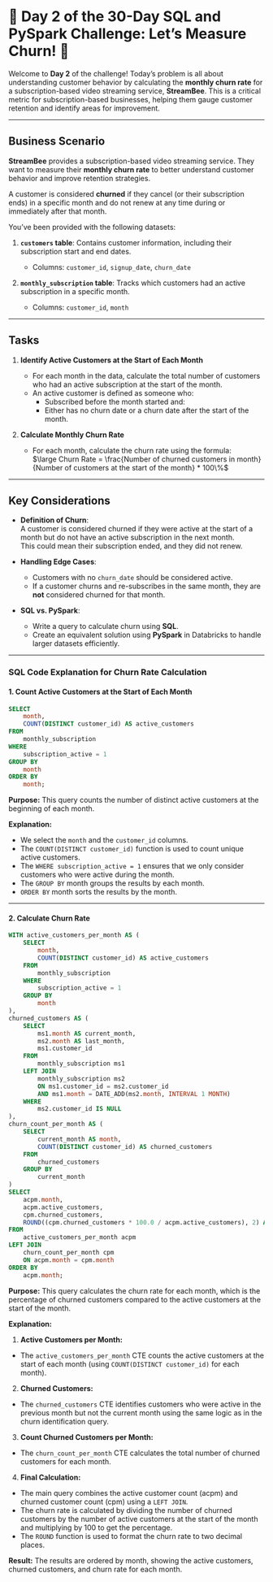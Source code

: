# 🚀 Day 2 of the 30-Day SQL and PySpark Challenge: Let’s Measure Churn! 🎯

Welcome to **Day 2** of the challenge! Today’s problem is all about understanding customer behavior by calculating the **monthly churn rate** for a subscription-based video streaming service, **StreamBee**. This is a critical metric for subscription-based businesses, helping them gauge customer retention and identify areas for improvement.

---

## **Business Scenario**

**StreamBee** provides a subscription-based video streaming service. They want to measure their **monthly churn rate** to better understand customer behavior and improve retention strategies.  

A customer is considered **churned** if they cancel (or their subscription ends) in a specific month and do not renew at any time during or immediately after that month.

You’ve been provided with the following datasets:

1. **`customers` table**: Contains customer information, including their subscription start and end dates.  
   - Columns: `customer_id`, `signup_date`, `churn_date`

2. **`monthly_subscription` table**: Tracks which customers had an active subscription in a specific month.  
   - Columns: `customer_id`, `month`

---

## **Tasks**

1. **Identify Active Customers at the Start of Each Month**  
   - For each month in the data, calculate the total number of customers who had an active subscription at the start of the month.  
   - An active customer is defined as someone who:
     - Subscribed before the month started and:
     - Either has no churn date or a churn date after the start of the month.

2. **Calculate Monthly Churn Rate**  
   - For each month, calculate the churn rate using the formula:  
$\large Churn Rate = \frac{Number of churned customers in month}{Number of customers at the start of the month} * 100\%$

---

## **Key Considerations**

- **Definition of Churn**:  
  A customer is considered churned if they were active at the start of a month but do not have an active subscription in the next month.  
  This could mean their subscription ended, and they did not renew.

- **Handling Edge Cases**:  
  - Customers with no `churn_date` should be considered active.  
  - If a customer churns and re-subscribes in the same month, they are **not** considered churned for that month.

- **SQL vs. PySpark**:  
  - Write a query to calculate churn using **SQL**.  
  - Create an equivalent solution using **PySpark** in Databricks to handle larger datasets efficiently.

---

### SQL Code Explanation for Churn Rate Calculation

#### 1. **Count Active Customers at the Start of Each Month**

```sql
SELECT 
    month,
    COUNT(DISTINCT customer_id) AS active_customers
FROM 
    monthly_subscription
WHERE 
    subscription_active = 1
GROUP BY 
    month
ORDER BY 
    month;
```

**Purpose:** This query counts the number of distinct active customers at the beginning of each month.

**Explanation:**

* We select the `month` and the `customer_id` columns.
* The `COUNT(DISTINCT customer_id)` function is used to count unique active customers.
* The `WHERE subscription_active = 1` ensures that we only consider customers who were active during the month.
* The `GROUP BY` month groups the results by each month.
* `ORDER BY` month sorts the results by the month.

---

#### 2. Calculate Churn Rate

```sql
WITH active_customers_per_month AS (
    SELECT 
        month,
        COUNT(DISTINCT customer_id) AS active_customers
    FROM 
        monthly_subscription
    WHERE 
        subscription_active = 1
    GROUP BY 
        month
),
churned_customers AS (
    SELECT 
        ms1.month AS current_month,
        ms2.month AS last_month,
        ms1.customer_id
    FROM 
        monthly_subscription ms1
    LEFT JOIN 
        monthly_subscription ms2 
        ON ms1.customer_id = ms2.customer_id 
        AND ms1.month = DATE_ADD(ms2.month, INTERVAL 1 MONTH)
    WHERE 
        ms2.customer_id IS NULL
),
churn_count_per_month AS (
    SELECT 
        current_month AS month,
        COUNT(DISTINCT customer_id) AS churned_customers
    FROM 
        churned_customers
    GROUP BY 
        current_month
)
SELECT 
    acpm.month,
    acpm.active_customers,
    cpm.churned_customers,
    ROUND((cpm.churned_customers * 100.0 / acpm.active_customers), 2) AS churn_rate
FROM 
    active_customers_per_month acpm
LEFT JOIN 
    churn_count_per_month cpm
    ON acpm.month = cpm.month
ORDER BY 
    acpm.month;
```

**Purpose:** This query calculates the churn rate for each month, which is the percentage of churned customers compared to the active customers at the start of the month.

**Explanation:**

1. **Active Customers per Month:**

* The `active_customers_per_month` CTE counts the active customers at the start of each month (using `COUNT(DISTINCT customer_id)` for each month).

2. **Churned Customers:**

* The `churned_customers` CTE identifies customers who were active in the previous month but not the current month using the same logic as in the churn identification query.

3. **Count Churned Customers per Month:**

* The `churn_count_per_month` CTE calculates the total number of churned customers for each month.

4. **Final Calculation:**

* The main query combines the active customer count (acpm) and churned customer count (cpm) using a `LEFT JOIN`.
* The churn rate is calculated by dividing the number of churned customers by the number of active customers at the start of the month and multiplying by 100 to get the percentage.
* The `ROUND` function is used to format the churn rate to two decimal places.

**Result:** The results are ordered by month, showing the active customers, churned customers, and churn rate for each month.